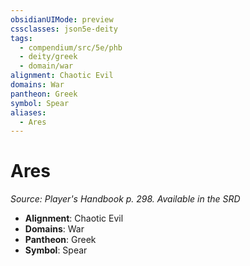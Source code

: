 ```yaml
---
obsidianUIMode: preview
cssclasses: json5e-deity
tags:
  - compendium/src/5e/phb
  - deity/greek
  - domain/war
alignment: Chaotic Evil
domains: War
pantheon: Greek
symbol: Spear
aliases:
  - Ares
---
```

# Ares
*Source: Player's Handbook p. 298. Available in the <span title='Systems Reference Document (5.1)'>SRD</span>* 

- **Alignment**: Chaotic Evil
- **Domains**: War
- **Pantheon**: Greek
- **Symbol**: Spear
